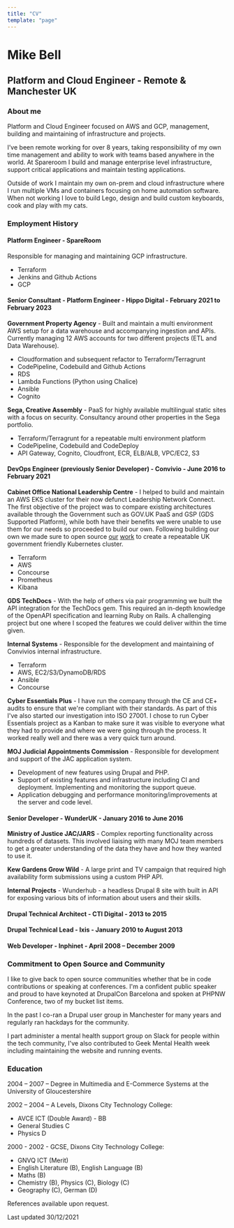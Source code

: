 ```yaml
---
title: "CV"
template: "page"
---
```


# Mike Bell
## Platform and Cloud Engineer - Remote & Manchester UK

### About me

Platform and Cloud Engineer focused on AWS and GCP, management, building and maintaining of infrastructure and projects.

I’ve been remote working for over 8 years, taking responsibility of my own time management and ability to work with teams based anywhere in the world. At Spareroom I build and manage enterprise level infrastructure, support critical applications and maintain testing applications.

Outside of work I maintain my own on-prem and cloud infrastructure where I run multiple VMs and containers focusing on home automation software. When not working I love to build Lego, design and build custom keyboards, cook and play with my cats.

### Employment History

#### Platform Engineer - SpareRoom

Responsible for managing and maintaining GCP infrastructure.

* Terraform
* Jenkins and Github Actions
* GCP

#### Senior Consultant - Platform Engineer - Hippo Digital - February 2021 to February 2023

**Government Property Agency** - Built and maintain a multi environment AWS setup for a data warehouse and accompanying ingestion and APIs. Currently managing 12 AWS accounts for two different projects (ETL and Data Warehouse).

* Cloudformation and subsequent refactor to Terraform/Terragrunt
* CodePipeline, Codebuild and Github Actions
* RDS
* Lambda Functions (Python using Chalice)
* Ansible
* Cognito

**Sega, Creative Assembly** - PaaS for highly available multilingual static sites with a focus on security. Consultancy around other properties in the Sega portfolio.

* Terraform/Terragrunt for a repeatable multi environment platform
* CodePipeline, Codebuild and CodeDeploy
* API Gateway, Cognito, Cloudfront, ECR, ELB/ALB, VPC/EC2, S3

#### DevOps Engineer (previously Senior Developer) - Convivio - June 2016 to February 2021

**Cabinet Office National Leadership Centre** - I helped to build and maintain an AWS EKS cluster for their now defunct Leadership Network Connect. The first objective of the project was to compare existing architectures available through the Government such as GOV.UK PaaS and GSP (GDS Supported Platform), while both have their benefits we were unable to use them for our needs so proceeded to build our own. Following building our own we made sure to open source [our](https://github.com/cabinetoffice/national-leadership-centre-terragrunt) [work](https://github.com/cabinetoffice/national-leadership-centre-terraform) to create a repeatable UK government friendly Kubernetes cluster.

* Terraform
* AWS
* Concourse
* Prometheus
* Kibana

**GDS TechDocs** - With the help of others via pair programming we built the API integration for the TechDocs gem. This required an in-depth knowledge of the OpenAPI specification and learning Ruby on Rails. A challenging project but one where I scoped the features we could deliver within the time given.

**Internal Systems** - Responsible for the development and maintaining of Convivios internal infrastructure.

* Terraform
* AWS, EC2/S3/DynamoDB/RDS
* Ansible
* Concourse

**Cyber Essentials Plus** - I have run the company through the CE and CE+ audits to ensure that we're compliant with their standards. As part of this I've also started our investigation into ISO 27001. I chose to run Cyber Essentials project as a Kanban to make sure it was visible to everyone what they had to provide and where we were going through the process. It worked really well and there was a very quick turn around.

**MOJ Judicial Appointments Commission** - Responsible for development and support of the JAC application system.

* Development of new features using Drupal and PHP.
* Support of existing features and infrastructure including CI and deployment. Implementing and monitoring the support queue.
* Application debugging and performance monitoring/improvements at the server and code level.

#### Senior Developer - WunderUK - January 2016 to June 2016

**Ministry of Justice JAC/JARS** - Complex reporting functionality across hundreds of datasets. This involved liaising with many MOJ team members to get a greater understanding of the data they have and how they wanted to use it.

**Kew Gardens Grow Wild** - A large print and TV campaign that required high availability form submissions using a custom PHP API.

**Internal Projects** - Wunderhub - a headless Drupal 8 site with built in API for exposing various bits of information about users and their skills.

#### Drupal Technical Architect - CTI Digital - 2013 to 2015

#### Drupal Technical Lead - Ixis - January 2010 to August 2013

#### Web Developer - Inphinet - April 2008 – December 2009

### Commitment to Open Source and Community

I like to give back to open source communities whether that be in code contributions or speaking at conferences. I'm a confident public speaker and proud to have keynoted at DrupalCon Barcelona and spoken at PHPNW Conference, two of my bucket list items.

In the past I co-ran a Drupal user group in Manchester for many years and regularly ran hackdays for the community.

I part administer a mental health support group on Slack for people within the tech community, I've also contributed to Geek Mental Health week including maintaining the website and running events.

### Education

2004 – 2007 – Degree in Multimedia and E-Commerce Systems at the University of Gloucestershire

2002 – 2004 – A Levels, Dixons City Technology College:

* AVCE ICT (Double Award) - BB
* General Studies C
* Physics D

2000 - 2002 - GCSE, Dixons City Technology College:

* GNVQ ICT (Merit)
* English Literature (B), English Language (B)
* Maths (B)
* Chemistry (B), Physics (C), Biology (C)
* Geography (C), German (D)

References available upon request.

Last updated 30/12/2021